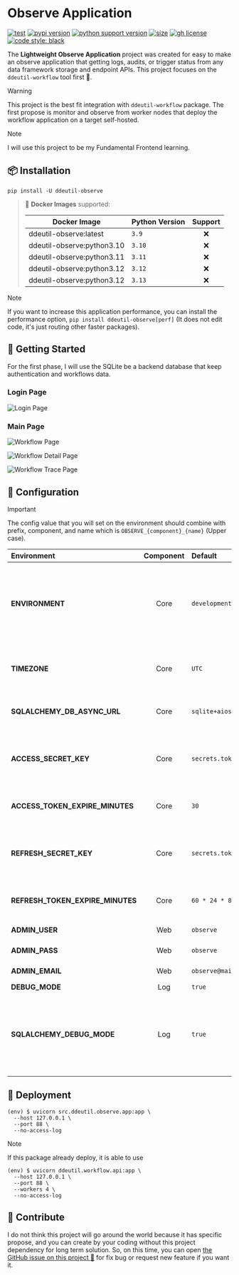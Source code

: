 # Observe Application

[![test](https://github.com/ddeutils/ddeutil-observe/actions/workflows/tests.yml/badge.svg?branch=main)](https://github.com/ddeutils/ddeutil-observe/actions/workflows/tests.yml)
[![pypi version](https://img.shields.io/pypi/v/ddeutil-observe)](https://pypi.org/project/ddeutil-observe/)
[![python support version](https://img.shields.io/pypi/pyversions/ddeutil-observe)](https://pypi.org/project/ddeutil-observe/)
[![size](https://img.shields.io/github/languages/code-size/ddeutils/ddeutil-observe)](https://github.com/ddeutils/ddeutil-observe)
[![gh license](https://img.shields.io/github/license/ddeutils/ddeutil-observe)](https://github.com/ddeutils/ddeutil-observe/blob/main/LICENSE)
[![code style: black](https://img.shields.io/badge/code%20style-black-000000.svg)](https://github.com/psf/black)

The **Lightweight Observe Application** project was created for easy to
make an observe application that getting logs, audits, or trigger status
from any data framework storage and endpoint APIs.
This project focuses on the `ddeutil-workflow` tool first :dart:.

> [!WARNING]
> This project is the best fit integration with `ddeutil-workflow` package.
> The first propose is monitor and observe from worker nodes that deploy the
> workflow application on a target self-hosted.

> [!NOTE]
> I will use this project to be my Fundamental Frontend learning.

## 📦 Installation

```shell
pip install -U ddeutil-observe
```

> :egg: **Docker Images** supported:
>
> | Docker Image               | Python Version | Support |
> |----------------------------|----------------|:-------:|
> | ddeutil-observe:latest     | `3.9`          |   :x:   |
> | ddeutil-observe:python3.10 | `3.10`         |   :x:   |
> | ddeutil-observe:python3.11 | `3.11`         |   :x:   |
> | ddeutil-observe:python3.12 | `3.12`         |   :x:   |
> | ddeutil-observe:python3.12 | `3.13`         |   :x:   |

> [!NOTE]
> If you want to increase this application performance, you can install the
> performance option, `pip install ddeutil-observe[perf]` (It does not edit
> code, it's just routing other faster packages).

## :beers: Getting Started

For the first phase, I will use the SQLite be a backend database that keep
authentication and workflows data.

### Login Page

![Login Page](./docs/img/login-page.png?raw=true)

### Main Page

![Workflow Page](./docs/img/workflow-page.png?raw=true)

![Workflow Detail Page](./docs/img/workflow-detail-page.png?raw=true)

![Workflow Trace Page](./docs/img/workflow-trace-page.png?raw=true)

## :cookie: Configuration

> [!IMPORTANT]
> The config value that you will set on the environment should combine with
> prefix, component, and name which is `OBSERVE_{component}_{name}` (Upper case).

| Environment                      | Component | Default                            | Description                                                                                     |
|:---------------------------------|:---------:|:-----------------------------------|:------------------------------------------------------------------------------------------------|
| **ENVIRONMENT**                  |   Core    | `development`                      | Application environment (development, staging, production). Chrome DevTools only enabled in dev |
| **TIMEZONE**                     |   Core    | `UTC`                              | A timezone that use on all components of this application                                       |
| **SQLALCHEMY_DB_ASYNC_URL**      |   Core    | `sqlite+aiosqlite:///./observe.db` | A database url of the application backend side                                                  |
| **ACCESS_SECRET_KEY**            |   Core    | `secrets.token_urlsafe(32)`        | A secret key that use to hash the access token with jwt package                                 |
| **ACCESS_TOKEN_EXPIRE_MINUTES**  |   Core    | `30`                               | Expire period of the access token in minute unit                                                |
| **REFRESH_SECRET_KEY**           |   Core    | `secrets.token_urlsafe(32)`        | A secret key that use to hash the refresh token with jwt package                                |
| **REFRESH_TOKEN_EXPIRE_MINUTES** |   Core    | `60 * 24 * 8`                      | Expire period of the refresh token in minute unit                                               |
| **ADMIN_USER**                   |    Web    | `observe`                          | An username of superuser                                                                        |
| **ADMIN_PASS**                   |    Web    | `observe`                          | A password of superuser                                                                         |
| **ADMIN_EMAIL**                  |    Web    | `observe@mail.com`                 | An email of superuser                                                                           |
| **DEBUG_MODE**                   |    Log    | `true`                             | Logging mode                                                                                    |
| **SQLALCHEMY_DEBUG_MODE**        |    Log    | `true`                             | Database Logging mode that will logging every execution statement before and after connection   |

## :rocket: Deployment

```shell
(env) $ uvicorn src.ddeutil.observe.app:app \
  --host 127.0.0.1 \
  --port 88 \
  --no-access-log
```

> [!NOTE]
> If this package already deploy, it is able to use
> ```shell
> (env) $ uvicorn ddeutil.workflow.api:app \
>   --host 127.0.0.1 \
>   --port 88 \
>   --workers 4 \
>   --no-access-log
> ```

## :speech_balloon: Contribute

I do not think this project will go around the world because it has specific propose,
and you can create by your coding without this project dependency for long term
solution. So, on this time, you can open [the GitHub issue on this project :raised_hands:](https://github.com/ddeutils/ddeutil-observe/issues)
for fix bug or request new feature if you want it.
